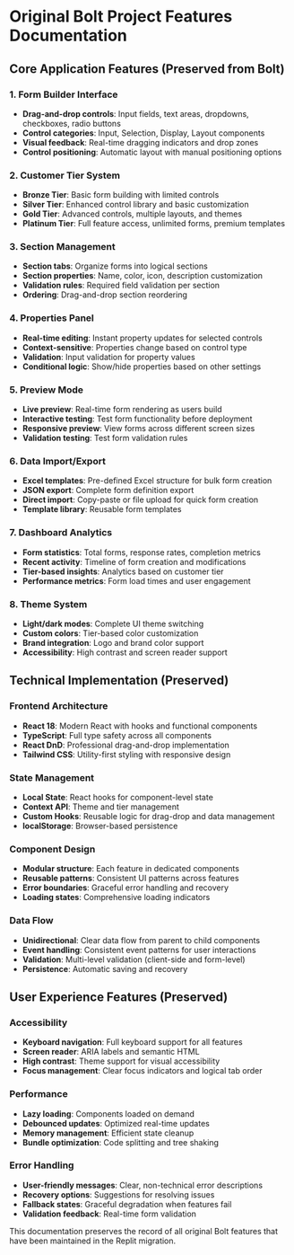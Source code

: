 # Original Bolt Project Features Documentation

## Core Application Features (Preserved from Bolt)

### 1. Form Builder Interface
- **Drag-and-drop controls**: Input fields, text areas, dropdowns, checkboxes, radio buttons
- **Control categories**: Input, Selection, Display, Layout components
- **Visual feedback**: Real-time dragging indicators and drop zones
- **Control positioning**: Automatic layout with manual positioning options

### 2. Customer Tier System
- **Bronze Tier**: Basic form building with limited controls
- **Silver Tier**: Enhanced control library and basic customization
- **Gold Tier**: Advanced controls, multiple layouts, and themes
- **Platinum Tier**: Full feature access, unlimited forms, premium templates

### 3. Section Management
- **Section tabs**: Organize forms into logical sections
- **Section properties**: Name, color, icon, description customization
- **Validation rules**: Required field validation per section
- **Ordering**: Drag-and-drop section reordering

### 4. Properties Panel
- **Real-time editing**: Instant property updates for selected controls
- **Context-sensitive**: Properties change based on control type
- **Validation**: Input validation for property values
- **Conditional logic**: Show/hide properties based on other settings

### 5. Preview Mode
- **Live preview**: Real-time form rendering as users build
- **Interactive testing**: Test form functionality before deployment
- **Responsive preview**: View forms across different screen sizes
- **Validation testing**: Test form validation rules

### 6. Data Import/Export
- **Excel templates**: Pre-defined Excel structure for bulk form creation
- **JSON export**: Complete form definition export
- **Direct import**: Copy-paste or file upload for quick form creation
- **Template library**: Reusable form templates

### 7. Dashboard Analytics
- **Form statistics**: Total forms, response rates, completion metrics
- **Recent activity**: Timeline of form creation and modifications
- **Tier-based insights**: Analytics based on customer tier
- **Performance metrics**: Form load times and user engagement

### 8. Theme System
- **Light/dark modes**: Complete UI theme switching
- **Custom colors**: Tier-based color customization
- **Brand integration**: Logo and brand color support
- **Accessibility**: High contrast and screen reader support

## Technical Implementation (Preserved)

### Frontend Architecture
- **React 18**: Modern React with hooks and functional components
- **TypeScript**: Full type safety across all components
- **React DnD**: Professional drag-and-drop implementation
- **Tailwind CSS**: Utility-first styling with responsive design

### State Management
- **Local State**: React hooks for component-level state
- **Context API**: Theme and tier management
- **Custom Hooks**: Reusable logic for drag-drop and data management
- **localStorage**: Browser-based persistence

### Component Design
- **Modular structure**: Each feature in dedicated components
- **Reusable patterns**: Consistent UI patterns across features
- **Error boundaries**: Graceful error handling and recovery
- **Loading states**: Comprehensive loading indicators

### Data Flow
- **Unidirectional**: Clear data flow from parent to child components
- **Event handling**: Consistent event patterns for user interactions
- **Validation**: Multi-level validation (client-side and form-level)
- **Persistence**: Automatic saving and recovery

## User Experience Features (Preserved)

### Accessibility
- **Keyboard navigation**: Full keyboard support for all features
- **Screen reader**: ARIA labels and semantic HTML
- **High contrast**: Theme support for visual accessibility
- **Focus management**: Clear focus indicators and logical tab order

### Performance
- **Lazy loading**: Components loaded on demand
- **Debounced updates**: Optimized real-time updates
- **Memory management**: Efficient state cleanup
- **Bundle optimization**: Code splitting and tree shaking

### Error Handling
- **User-friendly messages**: Clear, non-technical error descriptions
- **Recovery options**: Suggestions for resolving issues
- **Fallback states**: Graceful degradation when features fail
- **Validation feedback**: Real-time form validation

This documentation preserves the record of all original Bolt features that have been maintained in the Replit migration.